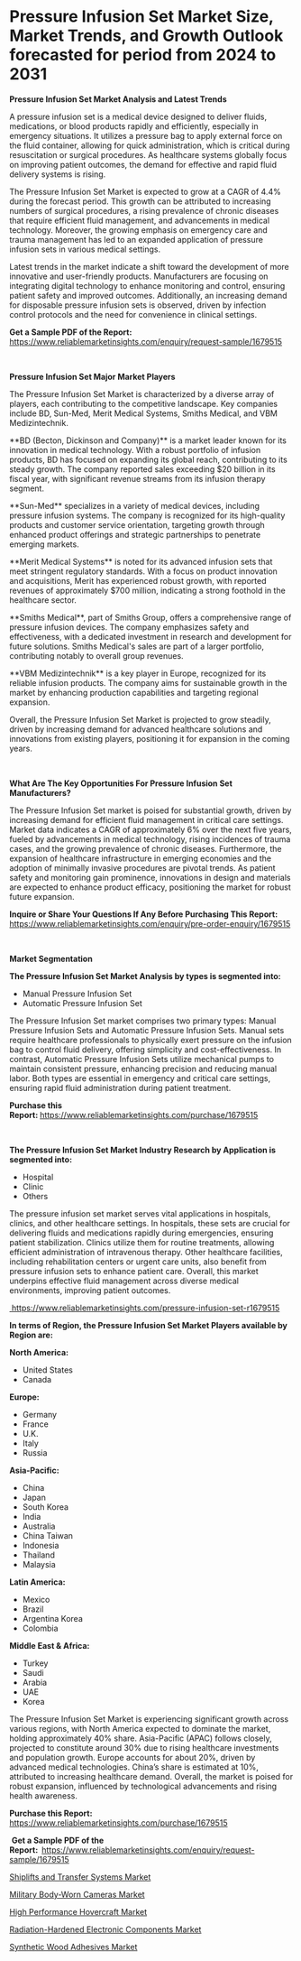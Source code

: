 <p><h1>Pressure Infusion Set Market Size, Market Trends, and Growth Outlook forecasted for period from 2024 to 2031</h1></p><p><strong>Pressure Infusion Set Market Analysis and Latest Trends</strong></p>
<p><p>A pressure infusion set is a medical device designed to deliver fluids, medications, or blood products rapidly and efficiently, especially in emergency situations. It utilizes a pressure bag to apply external force on the fluid container, allowing for quick administration, which is critical during resuscitation or surgical procedures. As healthcare systems globally focus on improving patient outcomes, the demand for effective and rapid fluid delivery systems is rising.</p><p>The Pressure Infusion Set Market is expected to grow at a CAGR of 4.4% during the forecast period. This growth can be attributed to increasing numbers of surgical procedures, a rising prevalence of chronic diseases that require efficient fluid management, and advancements in medical technology. Moreover, the growing emphasis on emergency care and trauma management has led to an expanded application of pressure infusion sets in various medical settings.</p><p>Latest trends in the market indicate a shift toward the development of more innovative and user-friendly products. Manufacturers are focusing on integrating digital technology to enhance monitoring and control, ensuring patient safety and improved outcomes. Additionally, an increasing demand for disposable pressure infusion sets is observed, driven by infection control protocols and the need for convenience in clinical settings.</p></p>
<p><strong>Get a Sample PDF of the Report:&nbsp;</strong> <a href="https://www.reliablemarketinsights.com/enquiry/request-sample/1679515?utm_campaign=1570&utm_medium=2&utm_source=Github&utm_content=ia&utm_term=14102024&utm_id=pressure-infusion-set">https://www.reliablemarketinsights.com/enquiry/request-sample/1679515</a></p>
<p>&nbsp;</p>
<p><strong>Pressure Infusion Set Major Market Players</strong></p>
<p><p>The Pressure Infusion Set Market is characterized by a diverse array of players, each contributing to the competitive landscape. Key companies include BD, Sun-Med, Merit Medical Systems, Smiths Medical, and VBM Medizintechnik.</p><p>**BD (Becton, Dickinson and Company)** is a market leader known for its innovation in medical technology. With a robust portfolio of infusion products, BD has focused on expanding its global reach, contributing to its steady growth. The company reported sales exceeding $20 billion in its fiscal year, with significant revenue streams from its infusion therapy segment.</p><p>**Sun-Med** specializes in a variety of medical devices, including pressure infusion systems. The company is recognized for its high-quality products and customer service orientation, targeting growth through enhanced product offerings and strategic partnerships to penetrate emerging markets.</p><p>**Merit Medical Systems** is noted for its advanced infusion sets that meet stringent regulatory standards. With a focus on product innovation and acquisitions, Merit has experienced robust growth, with reported revenues of approximately $700 million, indicating a strong foothold in the healthcare sector.</p><p>**Smiths Medical**, part of Smiths Group, offers a comprehensive range of pressure infusion devices. The company emphasizes safety and effectiveness, with a dedicated investment in research and development for future solutions. Smiths Medical's sales are part of a larger portfolio, contributing notably to overall group revenues.</p><p>**VBM Medizintechnik** is a key player in Europe, recognized for its reliable infusion products. The company aims for sustainable growth in the market by enhancing production capabilities and targeting regional expansion.</p><p>Overall, the Pressure Infusion Set Market is projected to grow steadily, driven by increasing demand for advanced healthcare solutions and innovations from existing players, positioning it for expansion in the coming years.</p></p>
<p>&nbsp;</p>
<p><strong>What Are The Key Opportunities For Pressure Infusion Set Manufacturers?</strong></p>
<p><p>The Pressure Infusion Set market is poised for substantial growth, driven by increasing demand for efficient fluid management in critical care settings. Market data indicates a CAGR of approximately 6% over the next five years, fueled by advancements in medical technology, rising incidences of trauma cases, and the growing prevalence of chronic diseases. Furthermore, the expansion of healthcare infrastructure in emerging economies and the adoption of minimally invasive procedures are pivotal trends. As patient safety and monitoring gain prominence, innovations in design and materials are expected to enhance product efficacy, positioning the market for robust future expansion.</p></p>
<p><strong>Inquire or Share Your Questions If Any Before Purchasing This Report:</strong> <a href="https://www.reliablemarketinsights.com/enquiry/pre-order-enquiry/1679515?utm_campaign=1570&utm_medium=2&utm_source=Github&utm_content=ia&utm_term=14102024&utm_id=pressure-infusion-set">https://www.reliablemarketinsights.com/enquiry/pre-order-enquiry/1679515</a></p>
<p>&nbsp;</p>
<p><strong>Market Segmentation</strong></p>
<p><strong>The Pressure Infusion Set Market Analysis by types is segmented into:</strong></p>
<p><ul><li>Manual Pressure Infusion Set</li><li>Automatic Pressure Infusion Set</li></ul></p>
<p><p>The Pressure Infusion Set market comprises two primary types: Manual Pressure Infusion Sets and Automatic Pressure Infusion Sets. Manual sets require healthcare professionals to physically exert pressure on the infusion bag to control fluid delivery, offering simplicity and cost-effectiveness. In contrast, Automatic Pressure Infusion Sets utilize mechanical pumps to maintain consistent pressure, enhancing precision and reducing manual labor. Both types are essential in emergency and critical care settings, ensuring rapid fluid administration during patient treatment.</p></p>
<p><strong>Purchase this Report:&nbsp;</strong><a href="https://www.reliablemarketinsights.com/purchase/1679515?utm_campaign=1570&utm_medium=2&utm_source=Github&utm_content=ia&utm_term=14102024&utm_id=pressure-infusion-set">https://www.reliablemarketinsights.com/purchase/1679515</a></p>
<p>&nbsp;</p>
<p><strong>The Pressure Infusion Set Market Industry Research by Application is segmented into:</strong></p>
<p><ul><li>Hospital</li><li>Clinic</li><li>Others</li></ul></p>
<p><p>The pressure infusion set market serves vital applications in hospitals, clinics, and other healthcare settings. In hospitals, these sets are crucial for delivering fluids and medications rapidly during emergencies, ensuring patient stabilization. Clinics utilize them for routine treatments, allowing efficient administration of intravenous therapy. Other healthcare facilities, including rehabilitation centers or urgent care units, also benefit from pressure infusion sets to enhance patient care. Overall, this market underpins effective fluid management across diverse medical environments, improving patient outcomes.</p></p>
<p><a href="https://www.reliablemarketinsights.com/pressure-infusion-set-r1679515?utm_campaign=1570&utm_medium=2&utm_source=Github&utm_content=ia&utm_term=14102024&utm_id=pressure-infusion-set">&nbsp;https://www.reliablemarketinsights.com/pressure-infusion-set-r1679515</a></p>
<p><strong>In terms of Region, the Pressure Infusion Set Market Players available by Region are:</strong></p>
<p>
    <p> <strong> North America: </strong>
        <ul>
            <li>United States</li>
            <li>Canada</li>
        </ul>
        </p> 
    <p> <strong> Europe: </strong>
        <ul>
            <li>Germany</li>
            <li>France</li>
            <li>U.K.</li>
            <li>Italy</li>
            <li>Russia</li>
        </ul>
        </p> 
    <p> <strong> Asia-Pacific: </strong>
        <ul>
            <li>China</li>
            <li>Japan</li>
            <li>South Korea</li>
            <li>India</li>
            <li>Australia</li>
            <li>China Taiwan</li>
            <li>Indonesia</li>
            <li>Thailand</li>
            <li>Malaysia</li>
        </ul>
        </p> 
    <p> <strong> Latin America: </strong>
        <ul>
            <li>Mexico</li>
            <li>Brazil</li>
            <li>Argentina Korea</li>
            <li>Colombia</li>
        </ul>
        </p> 
    <p> <strong> Middle East & Africa: </strong>
        <ul>
            <li>Turkey</li>
            <li>Saudi</li>
            <li>Arabia</li>
            <li>UAE</li>
            <li>Korea</li>
        </ul>
    </p>
    </p>
<p><p>The Pressure Infusion Set Market is experiencing significant growth across various regions, with North America expected to dominate the market, holding approximately 40% share. Asia-Pacific (APAC) follows closely, projected to constitute around 30% due to rising healthcare investments and population growth. Europe accounts for about 20%, driven by advanced medical technologies. China’s share is estimated at 10%, attributed to increasing healthcare demand. Overall, the market is poised for robust expansion, influenced by technological advancements and rising health awareness.</p></p>
<p><strong>Purchase this Report: </strong><a href="https://www.reliablemarketinsights.com/purchase/1679515?utm_campaign=1570&utm_medium=2&utm_source=Github&utm_content=ia&utm_term=14102024&utm_id=pressure-infusion-set">https://www.reliablemarketinsights.com/purchase/1679515</a></p>
<p>&nbsp;<strong>Get a Sample PDF of the Report:&nbsp;&nbsp;</strong><a href="https://www.reliablemarketinsights.com/enquiry/request-sample/1679515?utm_campaign=1570&utm_medium=2&utm_source=Github&utm_content=ia&utm_term=14102024&utm_id=pressure-infusion-set">https://www.reliablemarketinsights.com/enquiry/request-sample/1679515</a></p>
<p><strong></strong></p>
<p><p><a href="https://www.linkedin.com/pulse/shiplifts-transfer-systems-market-research-report-exploring-ke5rc?trk=public_post_embed_feed-article-content&utm_campaign=1570&utm_medium=2&utm_source=Github&utm_content=ia&utm_term=14102024&utm_id=pressure-infusion-set">Shiplifts and Transfer Systems Market</a></p><p><a href="https://www.linkedin.com/pulse/future-military-body-worn-cameras-market-global-forecast-trends-td6gc?utm_campaign=1570&utm_medium=2&utm_source=Github&utm_content=ia&utm_term=14102024&utm_id=pressure-infusion-set">Military Body-Worn Cameras Market</a></p><p><a href="https://www.linkedin.com/pulse/global-high-performance-hovercraft-market-size-trends-fnaxc?trk=public_post_embed_feed-article-content&utm_campaign=1570&utm_medium=2&utm_source=Github&utm_content=ia&utm_term=14102024&utm_id=pressure-infusion-set">High Performance Hovercraft Market</a></p><p><a href="https://www.linkedin.com/pulse/radiation-hardened-electronic-components-market-pulse-q8ulc?trk=public_post_embed_feed-article-content&utm_campaign=1570&utm_medium=2&utm_source=Github&utm_content=ia&utm_term=14102024&utm_id=pressure-infusion-set">Radiation-Hardened Electronic Components Market</a></p><p><a href="https://www.linkedin.com/pulse/future-innovation-global-synthetic-wood-adhesives-market-svmlc?trk=public_post_embed_feed-article-content&utm_campaign=1570&utm_medium=2&utm_source=Github&utm_content=ia&utm_term=14102024&utm_id=pressure-infusion-set">Synthetic Wood Adhesives Market</a></p></p>